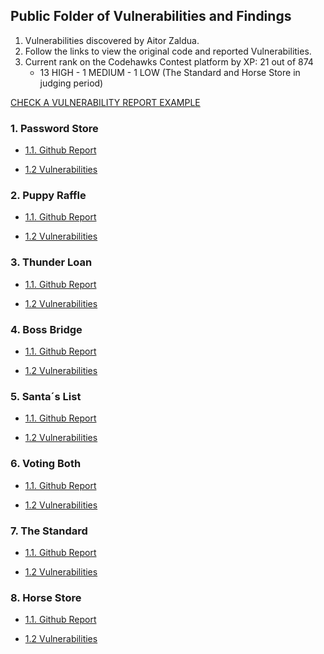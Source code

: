 ## Public Folder of Vulnerabilities and Findings

1. Vulnerabilities discovered by Aitor Zaldua.
2. Follow the links to view the original code and reported Vulnerabilities.
3. Current rank on the Codehawks Contest platform by XP: 21 out of 874
   - 13 HIGH - 1 MEDIUM - 1 LOW (The Standard and Horse Store in judging period)

[CHECK A VULNERABILITY REPORT EXAMPLE](https://github.com/aitorzaldua/Private_Audit_Reports/blob/main/20231025%20-%20Puppy%20Raffle%20-%20Aitor.pdf)

### 1. Password Store

- [1.1. Github Report](https://github.com/Cyfrin/2023-10-PasswordStore)

- [1.2 Vulnerabilities](https://github.com/aitorzaldua/PublicFindingsAndReports/tree/main/Vulnerabilities/02-PuppyRaffle)

### 2. Puppy Raffle

- [1.1. Github Report](https://github.com/Cyfrin/2023-10-Puppy-Raffle)

- [1.2 Vulnerabilities](https://github.com/aitorzaldua/PublicFindingsAndReports/tree/main/Vulnerabilities/02-PuppyRaffle)

### 3. Thunder Loan

- [1.1. Github Report](https://github.com/Cyfrin/2023-11-Thunder-Loan)

- [1.2 Vulnerabilities](https://github.com/aitorzaldua/PublicFindingsAndReports/tree/main/Vulnerabilities/03-ThuderLoan)

### 4. Boss Bridge

- [1.1. Github Report](https://github.com/Cyfrin/2023-11-Boss-Bridge/)

- [1.2 Vulnerabilities](https://github.com/aitorzaldua/PublicFindingsAndReports/tree/main/Vulnerabilities/04-BossBridge)

### 5. Santa´s List

- [1.1. Github Report](https://github.com/Cyfrin/2023-11-Santas-List)

- [1.2 Vulnerabilities](https://github.com/aitorzaldua/PublicFindingsAndReports/tree/main/Vulnerabilities/05-Santa's%20List)

### 6. Voting Both

- [1.1. Github Report](https://github.com/Cyfrin/2023-12-Voting-Booth)

- [1.2 Vulnerabilities](https://github.com/aitorzaldua/PublicFindingsAndReports/tree/main/Vulnerabilities/06-VotingBooth)

### 7. The Standard

- [1.1. Github Report](https://github.com/Cyfrin/2023-12-the-standard)

- [1.2 Vulnerabilities](https://github.com/aitorzaldua/PublicFindingsAndReports/tree/main/Vulnerabilities/07-TheStandard)

### 8. Horse Store

- [1.1. Github Report](https://github.com/Cyfrin/2024-01-horse-store)

- [1.2 Vulnerabilities](https://github.com/aitorzaldua/PublicFindingsAndReports/tree/main/Vulnerabilities/08-HorseStore)
